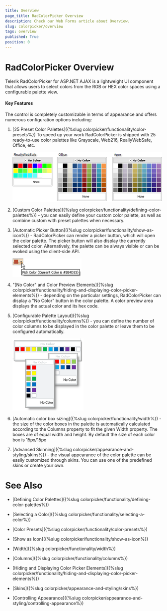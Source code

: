 ```yaml
---
title: Overview
page_title: RadColorPicker Overview
description: Check our Web Forms article about Overview.
slug: colorpicker/overview
tags: overview
published: True
position: 0
---
```


# RadColorPicker Overview

Telerik RadColorPicker for ASP.NET AJAX is a lightweight UI component that allows users to select colors from the RGB or HEX color spaces using a configurable palette view. 

#### Key Features

The control is completely customizable in terms of appearance and offers numerous configuration options including:

1. [25 Preset Color Palettes]({%slug colorpicker/functionality/color-presets%}) To speed up your work RadColorPicker is shipped with 25 ready-to-use color palettes like Grayscale, Web216, ReallyWebSafe, Office, etc.


	![](images/colorpicker-overview002.png)

1. [Custom Color Palettes]({%slug colorpicker/functionality/defining-color-palettes%}) - you can easily define your custom color palette, as well as combine custom with preset palettes when necessary.

1. [Automatic Picker Button]({%slug colorpicker/functionality/show-as-icon%}) - RadColorPicker can render a picker button, which will open the color palette. The picker button will also display the currently selected color. Alternatively, the palette can be always visible or can be evoked using the client-side API.

	![](images/radcolorpicker016.png)

1. "[No Color" and Color Preview Elements]({%slug colorpicker/functionality/hiding-and-displaying-color-picker-elements%}) - depending on the particular settings, RadColorPicker can display a "No Color" button in the color palette. A color preview area displays the actual color and its hex code.

1. [Configurable Palette Layout]({%slug colorpicker/functionality/columns%}) - you can define the number of color columns to be displayed in the color palette or leave them to be configured automatically.

	![](images/colorpicker-overview003.png)

1. [Automatic color box sizing]({%slug colorpicker/functionality/width%}) - the size of the color boxes in the palette is automatically calculated according to the Columns property to fit the given Width property. The boxes are of equal width and height. By default the size of each color box is 15px/15px

1. [Advanced Skinning]({%slug colorpicker/appearance-and-styling/skins%}) - the visual appearance of the color palette can be easily customized through skins. You can use one of the predefined skins or create your own.

# See Also

 * [Defining Color Palettes]({%slug colorpicker/functionality/defining-color-palettes%})

 * [Selecting a Color]({%slug colorpicker/functionality/selecting-a-color%})

 * [Color Presets]({%slug colorpicker/functionality/color-presets%})

 * [Show as Icon]({%slug colorpicker/functionality/show-as-icon%})

 * [Width]({%slug colorpicker/functionality/width%})

 * [Columns]({%slug colorpicker/functionality/columns%})

 * [Hiding and Displaying Color Picker Elements]({%slug colorpicker/functionality/hiding-and-displaying-color-picker-elements%})

 * [Skins]({%slug colorpicker/appearance-and-styling/skins%})

 * [Controlling Appearance]({%slug colorpicker/appearance-and-styling/controlling-appearance%})
